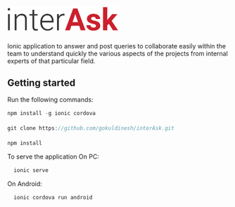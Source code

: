 # <img alt="interAsk" src="https://github.com/gokuldinesh/interAsk/blob/master/src/assets/title.png" width="50%" />

Ionic application to answer and post queries to collaborate easily within the team to understand quickly the various aspects of the projects from internal experts of that particular field.

Getting started
---------------

Run the following commands:
  ```typescript
  npm install -g ionic cordova
  
  git clone https://github.com/gokuldinesh/interAsk.git
  
  npm install
  ```
  
To serve the application
  On PC:
  ```typescript
    ionic serve
   ```
  On Android:
  ```typescript
    ionic cordova run android
   ```
